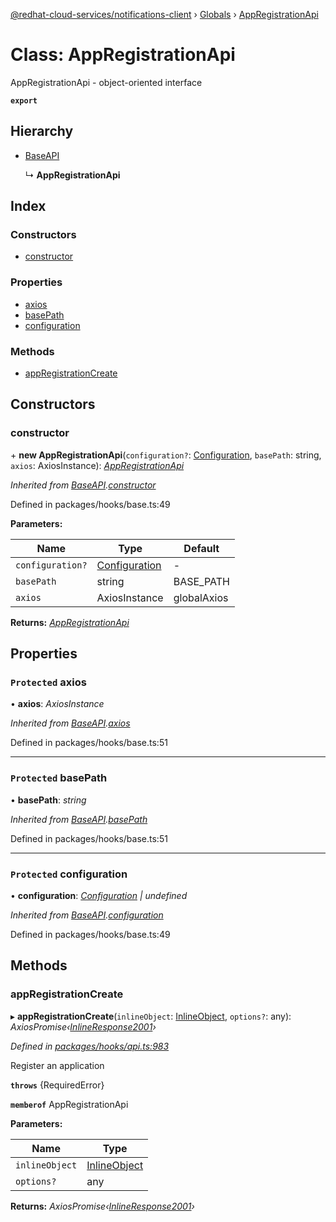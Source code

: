 [@redhat-cloud-services/notifications-client](../README.md) › [Globals](../globals.md) › [AppRegistrationApi](appregistrationapi.md)

# Class: AppRegistrationApi

AppRegistrationApi - object-oriented interface

**`export`** 

## Hierarchy

* [BaseAPI](baseapi.md)

  ↳ **AppRegistrationApi**

## Index

### Constructors

* [constructor](appregistrationapi.md#constructor)

### Properties

* [axios](appregistrationapi.md#protected-axios)
* [basePath](appregistrationapi.md#protected-basepath)
* [configuration](appregistrationapi.md#protected-configuration)

### Methods

* [appRegistrationCreate](appregistrationapi.md#appregistrationcreate)

## Constructors

###  constructor

\+ **new AppRegistrationApi**(`configuration?`: [Configuration](configuration.md), `basePath`: string, `axios`: AxiosInstance): *[AppRegistrationApi](appregistrationapi.md)*

*Inherited from [BaseAPI](baseapi.md).[constructor](baseapi.md#constructor)*

Defined in packages/hooks/base.ts:49

**Parameters:**

Name | Type | Default |
------ | ------ | ------ |
`configuration?` | [Configuration](configuration.md) | - |
`basePath` | string | BASE_PATH |
`axios` | AxiosInstance | globalAxios |

**Returns:** *[AppRegistrationApi](appregistrationapi.md)*

## Properties

### `Protected` axios

• **axios**: *AxiosInstance*

*Inherited from [BaseAPI](baseapi.md).[axios](baseapi.md#protected-axios)*

Defined in packages/hooks/base.ts:51

___

### `Protected` basePath

• **basePath**: *string*

*Inherited from [BaseAPI](baseapi.md).[basePath](baseapi.md#protected-basepath)*

Defined in packages/hooks/base.ts:51

___

### `Protected` configuration

• **configuration**: *[Configuration](configuration.md) | undefined*

*Inherited from [BaseAPI](baseapi.md).[configuration](baseapi.md#protected-configuration)*

Defined in packages/hooks/base.ts:49

## Methods

###  appRegistrationCreate

▸ **appRegistrationCreate**(`inlineObject`: [InlineObject](../interfaces/inlineobject.md), `options?`: any): *AxiosPromise‹[InlineResponse2001](../interfaces/inlineresponse2001.md)›*

*Defined in [packages/hooks/api.ts:983](https://github.com/RedHatInsights/javascript-clients/blob/master/packages/hooks/api.ts#L983)*

Register an application

**`throws`** {RequiredError}

**`memberof`** AppRegistrationApi

**Parameters:**

Name | Type |
------ | ------ |
`inlineObject` | [InlineObject](../interfaces/inlineobject.md) |
`options?` | any |

**Returns:** *AxiosPromise‹[InlineResponse2001](../interfaces/inlineresponse2001.md)›*
